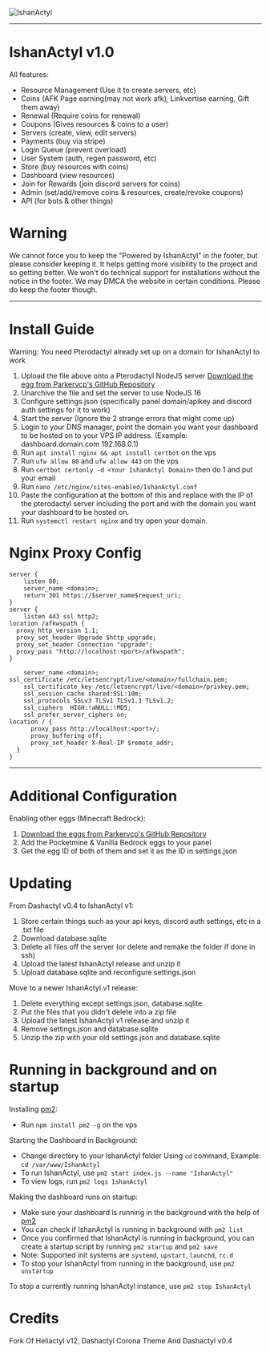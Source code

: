 ![IshanActyl](https://cdn.discordapp.com/attachments/984059561759633448/1028639433626493018/unknown.png)

<hr>

# IshanActyl v1.0

All features:
- Resource Management (Use it to create servers, etc)
- Coins (AFK Page earning(may not work afk), Linkvertise earning, Gift them away)
- Renewal (Require coins for renewal)
- Coupons (Gives resources & coins to a user)
- Servers (create, view, edit servers)
- Payments (buy via stripe)
- Login Queue (prevent overload)
- User System (auth, regen password, etc)
- Store (buy resources with coins)
- Dashboard (view resources)
- Join for Rewards (join discord servers for coins)
- Admin (set/add/remove coins & resources, create/revoke coupons)
- API (for bots & other things)

# Warning

We cannot force you to keep the "Powered by IshanActyl" in the footer, but please consider keeping it. It helps getting more visibility to the project and so getting better. We won't do technical support for installations without the notice in the footer. We may DMCA the website in certain conditions.
Please do keep the footer though.

<hr>

# Install Guide

Warning: You need Pterodactyl already set up on a domain for IshanActyl to work
1. Upload the file above onto a Pterodactyl NodeJS server [Download the egg from Parkervcp's GitHub Repository](https://raw.githubusercontent.com/parkervcp/eggs/master/generic/nodejs/egg-node-js-generic.json)
2. Unarchive the file and set the server to use NodeJS 16
3. Configure settings.json (specifically panel domain/apikey and discord auth settings for it to work)
4. Start the server (Ignore the 2 strange errors that might come up)
5. Login to your DNS manager, point the domain you want your dashboard to be hosted on to your VPS IP address. (Example: dashboard.domain.com 192.168.0.1)
6. Run `apt install nginx && apt install certbot` on the vps
7. Run `ufw allow 80` and `ufw allow 443` on the vps
8. Run `certbot certonly -d <Your IshanActyl Domain>` then do 1 and put your email
9. Run `nano /etc/nginx/sites-enabled/IshanActyl.conf`
10. Paste the configuration at the bottom of this and replace with the IP of the pterodactyl server including the port and with the domain you want your dashboard to be hosted on.
11. Run `systemctl restart nginx` and try open your domain.

# Nginx Proxy Config
```Nginx
server {
    listen 80;
    server_name <domain>;
    return 301 https://$server_name$request_uri;
}
server {
    listen 443 ssl http2;
location /afkwspath {
  proxy_http_version 1.1;
  proxy_set_header Upgrade $http_upgrade;
  proxy_set_header Connection "upgrade";
  proxy_pass "http://localhost:<port>/afkwspath";
}
    
    server_name <domain>;
ssl_certificate /etc/letsencrypt/live/<domain>/fullchain.pem;
    ssl_certificate_key /etc/letsencrypt/live/<domain>/privkey.pem;
    ssl_session_cache shared:SSL:10m;
    ssl_protocols SSLv3 TLSv1 TLSv1.1 TLSv1.2;
    ssl_ciphers  HIGH:!aNULL:!MD5;
    ssl_prefer_server_ciphers on;
location / {
      proxy_pass http://localhost:<port>/;
      proxy_buffering off;
      proxy_set_header X-Real-IP $remote_addr;
  }
}
```

<hr>

# Additional Configuration

Enabling other eggs (Minecraft Bedrock):
1. [Download the eggs from Parkervcp's GitHub Repository](https://github.com/parkervcp/eggs/tree/master/game_eggs/minecraft/bedrock)
2. Add the Pocketmine & Vanilla Bedrock eggs to your panel
3. Get the egg ID of both of them and set it as the ID in settings.json

# Updating 

From Dashactyl v0.4 to IshanActyl v1:
1. Store certain things such as your api keys, discord auth settings, etc in a .txt file
2. Download database.sqlite 
3. Delete all files off the server (or delete and remake the folder if done in ssh)
4. Upload the latest IshanActyl release and unzip it
5. Upload database.sqlite and reconfigure settings.json

Move to a newer IshanActyl v1 release:
1. Delete everything except settings.json, database.sqlite
2. Put the files that you didn't delete into a zip file
3. Upload the latest IshanActyl v1 release and unzip it
4. Remove settings.json and database.sqlite
5. Unzip the zip with your old settings.json and database.sqlite

# Running in background and on startup
Installing [pm2](https://github.com/Unitech/pm2):
- Run `npm install pm2 -g` on the vps

Starting the Dashboard in Background:
- Change directory to your IshanActyl folder Using `cd` command, Example: `cd /var/www/IshanActyl` 
- To run IshanActyl, use `pm2 start index.js --name "IshanActyl"`
- To view logs, run `pm2 logs IshanActyl`

Making the dashboard runs on startup:
- Make sure your dashboard is running in the background with the help of [pm2](https://github.com/Unitech/pm2)
- You can check if IshanActyl is running in background with `pm2 list`
- Once you confirmed that IshanActyl is running in background, you can create a startup script by running `pm2 startup` and `pm2 save`
- Note: Supported init systems are `systemd`, `upstart`, `launchd`, `rc.d`
- To stop your IshanActyl from running in the background, use `pm2 unstartup`

To stop a currently running IshanActyl instance, use `pm2 stop IshanActyl`

# Credits
Fork Of Heliactyl v12, Dashactyl Corona Theme And Dashactyl v0.4
